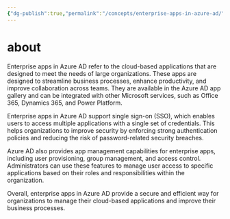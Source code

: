 ```yaml
---
{"dg-publish":true,"permalink":"/concepts/enterprise-apps-in-azure-ad/","tags":["public","ai","office365","azuread"],"noteIcon":"1","created":"2024-08-03T14:53:07.408+02:00","updated":"2023-03-16T22:03:37.000+01:00"}
---
```



# about

Enterprise apps in Azure AD refer to the cloud-based applications that are designed to meet the needs of large organizations. These apps are designed to streamline business processes, enhance productivity, and improve collaboration across teams. They are available in the Azure AD app gallery and can be integrated with other Microsoft services, such as Office 365, Dynamics 365, and Power Platform.

Enterprise apps in Azure AD support single sign-on (SSO), which enables users to access multiple applications with a single set of credentials. This helps organizations to improve security by enforcing strong authentication policies and reducing the risk of password-related security breaches.

Azure AD also provides app management capabilities for enterprise apps, including user provisioning, group management, and access control. Administrators can use these features to manage user access to specific applications based on their roles and responsibilities within the organization.

Overall, enterprise apps in Azure AD provide a secure and efficient way for organizations to manage their cloud-based applications and improve their business processes.